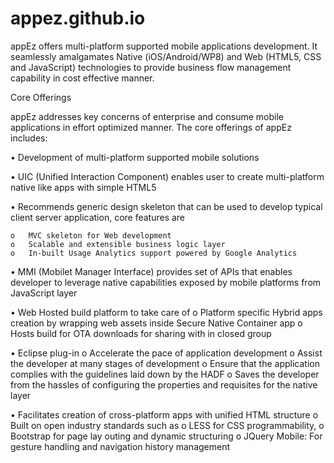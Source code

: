 # appez.github.io
appEz offers multi-platform supported mobile applications development. It seamlessly amalgamates Native (iOS/Android/WP8) and Web (HTML5, CSS and JavaScript) technologies to provide business flow management capability in cost effective manner.

Core Offerings

appEz addresses key concerns of enterprise and consume mobile applications in effort optimized manner. The core offerings of appEz includes:

•	Development of multi-platform supported mobile solutions

•	UIC (Unified Interaction Component) enables user to create multi-platform native like apps with simple HTML5

•	Recommends generic design skeleton that can be used to develop typical client server application, core features are

    o	MVC skeleton for Web development
    o	Scalable and extensible business logic layer
    o	In-built Usage Analytics support powered by Google Analytics
    
•	MMI (Mobilet Manager Interface) provides set of APIs that enables developer to leverage native capabilities exposed by mobile platforms from JavaScript layer

•	Web Hosted build platform to take care of
    o	Platform specific Hybrid apps creation by wrapping web assets inside Secure Native Container app
    o	Hosts build for OTA downloads for sharing with in closed group
    
•	Eclipse plug-in 
    o	Accelerate the pace of application development
    o	Assist the developer at many stages of development
    o	Ensure that the application complies with the guidelines laid down by the HADF
    o	Saves the developer from the hassles of configuring the properties and requisites for the native layer
    
•	Facilitates creation of cross-platform apps with unified HTML structure 
    o	Built on open industry standards such as
    o	LESS for CSS programmability, 
    o	Bootstrap for page lay outing and dynamic structuring
    o	JQuery Mobile: For gesture handling and navigation history management
